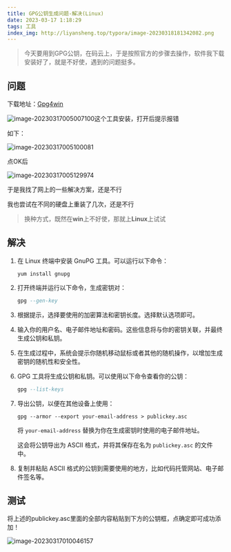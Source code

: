 ```yaml
---
title: GPG公钥生成问题-解决(Linux)
date: 2023-03-17 1:18:29
tags: 工具
index_img: http://liyansheng.top/typora/image-20230318181342082.png
---
```

> 今天要用到GPG公钥，在码云上，于是按照官方的步骤去操作，软件我下载安装好了，就是不好使，遇到的问题挺多。

## 问题

下载地址：[Gpg4win](https://gpg4win.org/)

![image-20230317005007100](http://liyansheng.top/typora/image-20230317005007100.png)这个工具安装，打开后提示报错

如下：

![image-20230317005100081](http://liyansheng.top/typora/image-20230317005100081.png)

点OK后

![image-20230317005129974](http://liyansheng.top/typora/image-20230317005129974.png)

于是我找了网上的一些解决方案，还是不行

我也尝试在不同的硬盘上重装了几次，还是不行

> 换种方式，既然在**win**上不好使，那就上**Linux**上试试

## 解决

1. 在 Linux 终端中安装 GnuPG 工具。可以运行以下命令：

    ```routeros
    yum install gnupg 
    ```

2. 打开终端并运行以下命令，生成密钥对：

    ```ada
    gpg --gen-key
    ```

3. 根据提示，选择要使用的加密算法和密钥长度。选择默认选项即可。

4. 输入你的用户名、电子邮件地址和密码。这些信息将与你的密钥关联，并最终生成公钥和私钥。

5. 在生成过程中，系统会提示你随机移动鼠标或者其他的随机操作，以增加生成密钥的随机性和安全性。

6. GPG 工具将生成公钥和私钥。可以使用以下命令查看你的公钥：

    ```ada
    gpg --list-keys
    ```

7. 导出公钥，以便在其他设备上使用：

    ```stylus
    gpg --armor --export your-email-address > publickey.asc
    ```

    将 `your-email-address` 替换为你在生成密钥时使用的电子邮件地址。

    这会将公钥导出为 ASCII 格式，并将其保存在名为 `publickey.asc` 的文件中。

8. 复制并粘贴 ASCII 格式的公钥到需要使用的地方，比如代码托管网站、电子邮件签名等。

## 测试

将上述的publickey.asc里面的全部内容粘贴到下方的公钥框，点确定即可成功添加！

![image-20230317010046157](http://liyansheng.top/typora/image-20230317010046157.png)



